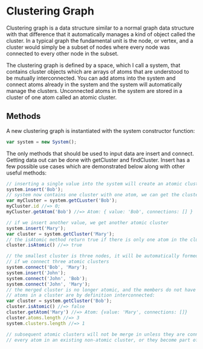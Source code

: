 Clustering Graph
================
Clustering graph is a data structure similar to a normal graph data structure with that difference that it automatically manages a kind of object called the cluster. In a typical graph the fundamental unit is the node, or vertex, and a cluster would simply be a subset of nodes where every node was connected to every other node in the subset. 

The clustering graph is defined by a space, which I call a system, that contains cluster objects which are arrays of atoms that are understood to be mutually interconnected. You can add atoms into the system and connect atoms already in the system and the system will automatically manage the clusters. Unconnected atoms in the system are stored in a cluster of one atom called an atomic cluster.

Methods
-------

A new clustering graph is instantiated with the system constructor function:
```javascript
var system = new System();
```
The only methods that should be used to input data are insert and connect. Getting data out can be done with getCluster and findCluster. Insert has a few possible use cases which are demonstrated below along with other useful methods:
```javascript
// inserting a single value into the system will create an atomic cluster
system.insert('Bob');
// system now contains one cluster with one atom, we can get the cluster using the value we passed in:
var myCluster = system.getCLuster('Bob');
myCluster.id //=> 0;
myCluster.getAtom('Bob') //=> Atom: { value: 'Bob', connections: [] }

// if we insert another value, we get another atomic cluster
system.insert('Mary');
var cluster = system.getCluster('Mary');
// the isAtomic method return true if there is only one atom in the cluster
cluster.isAtomic() //=> true

// the smallest cluster is three nodes, it will be automatically formed 
// if we connect three atomic clusters
system.connect('Bob', 'Mary');
system.insert('John');
system.connect('John', 'Bob');
system.connect('John', 'Mary');
// the merged cluster is no longer atomic, and the members do not have connections because
// atoms in a cluster are by definition interconnected:
var cluster = system.getCluster('Bob');
cluster.isAtomic() //=> false
cluster.getAtom('Mary') //=> Atom: {value: 'Mary', connections: []}
cluster.atoms.length //=> 3
system.clusters.length //=> 1

// subsequent atomic clusters will not be merge in unless they are connected to
// every atom in an existing non-atomic cluster, or they become part of a triad
```